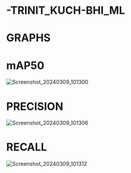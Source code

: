 # -TRINIT_KUCH-BHI_ML

# GRAPHS 
# mAP50
![Screenshot_20240309_101300](https://github.com/pratap-nitjsr/-TRINIT_KUCH-BHI_ML/assets/127110382/f41dde72-ae3b-42d3-9dea-c43b14dfb50c)
# PRECISION
![Screenshot_20240309_101306](https://github.com/pratap-nitjsr/-TRINIT_KUCH-BHI_ML/assets/127110382/eca7f403-616a-4b7a-ad09-db6a88282ff2)
# RECALL
![Screenshot_20240309_101312](https://github.com/pratap-nitjsr/-TRINIT_KUCH-BHI_ML/assets/127110382/18b62168-3be3-4382-9704-30c8a60c4de6)

